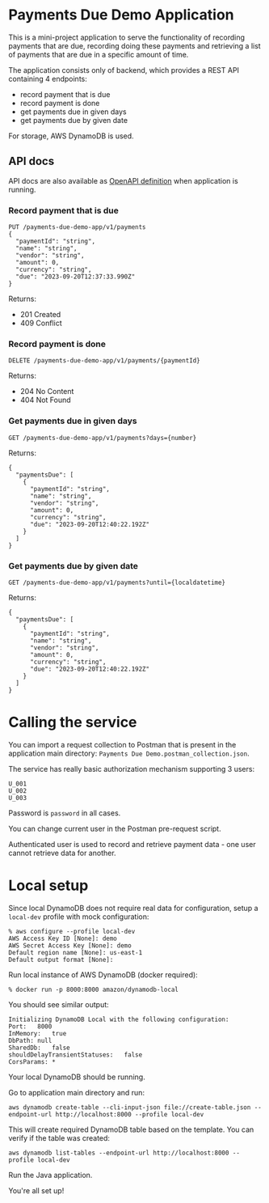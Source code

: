 # Payments Due Demo Application

This is a mini-project application to serve the functionality of recording payments 
that are due, recording doing these payments and retrieving a list of payments that 
are due in a specific amount of time.

The application consists only of backend, which provides a REST API containing 4 endpoints:

* record payment that is due
* record payment is done
* get payments due in given days
* get payments due by given date

For storage, AWS DynamoDB is used.

## API docs

API docs are also available as [OpenAPI definition](http://localhost:8080/payments-due-demo-app/swagger-ui/index.html) when application is running.

### Record payment that is due

```
PUT /payments-due-demo-app/v1/payments
{
  "paymentId": "string",
  "name": "string",
  "vendor": "string",
  "amount": 0,
  "currency": "string",
  "due": "2023-09-20T12:37:33.990Z"
}
```

Returns:
* 201 Created
* 409 Conflict

### Record payment is done

```
DELETE /payments-due-demo-app/v1/payments/{paymentId}
```

Returns:
* 204 No Content
* 404 Not Found

### Get payments due in given days

```
GET /payments-due-demo-app/v1/payments?days={number}
```

Returns:

```
{
  "paymentsDue": [
    {
      "paymentId": "string",
      "name": "string",
      "vendor": "string",
      "amount": 0,
      "currency": "string",
      "due": "2023-09-20T12:40:22.192Z"
    }
  ]
}
```

### Get payments due by given date

```
GET /payments-due-demo-app/v1/payments?until={localdatetime}
```

Returns:

```
{
  "paymentsDue": [
    {
      "paymentId": "string",
      "name": "string",
      "vendor": "string",
      "amount": 0,
      "currency": "string",
      "due": "2023-09-20T12:40:22.192Z"
    }
  ]
}
```

# Calling the service

You can import a request collection to Postman that is present in the application 
main directory: `Payments Due Demo.postman_collection.json`.

The service has really basic authorization mechanism supporting 3 users:
```
U_001
U_002
U_003
```

Password is `password` in all cases.

You can change current user in the Postman pre-request script.

Authenticated user is used to record and retrieve payment data - one user cannot retrieve data for another.

# Local setup

Since local DynamoDB does not require real data for configuration, setup a `local-dev` 
profile with mock configuration:

```
% aws configure --profile local-dev
AWS Access Key ID [None]: demo
AWS Secret Access Key [None]: demo
Default region name [None]: us-east-1
Default output format [None]: 
```

Run local instance of AWS DynamoDB (docker required):

```
% docker run -p 8000:8000 amazon/dynamodb-local
```

You should see similar output:

```
Initializing DynamoDB Local with the following configuration:
Port:	8000
InMemory:	true
DbPath:	null
SharedDb:	false
shouldDelayTransientStatuses:	false
CorsParams:	*
```

Your local DynamoDB should be running.

Go to application main directory and run:

```
aws dynamodb create-table --cli-input-json file://create-table.json --endpoint-url http://localhost:8000 --profile local-dev
```

This will create required DynamoDB table based on the template. You can verify if the table was created:

```
aws dynamodb list-tables --endpoint-url http://localhost:8000 --profile local-dev
```

Run the Java application.

You're all set up!

